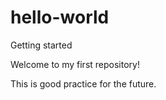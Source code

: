 # hello-world
Getting started

Welcome to my first repository!

This is good practice for the future.
